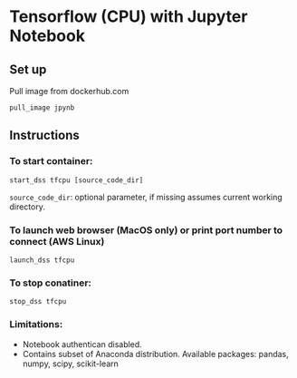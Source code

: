 # Tensorflow (CPU) with Jupyter Notebook

## Set up

Pull image from dockerhub.com
```
pull_image jpynb
```

## Instructions

### To start container:
```
start_dss tfcpu [source_code_dir]
```
`source_code_dir`: optional parameter, if missing assumes current working directory.


### To launch web browser (MacOS only) or print port number to connect (AWS Linux)
```
launch_dss tfcpu
```

### To stop conatiner:
```
stop_dss tfcpu
```

### Limitations:
* Notebook authentican disabled.
* Contains subset of Anaconda distribution.  Available packages: pandas, numpy, scipy, scikit-learn
